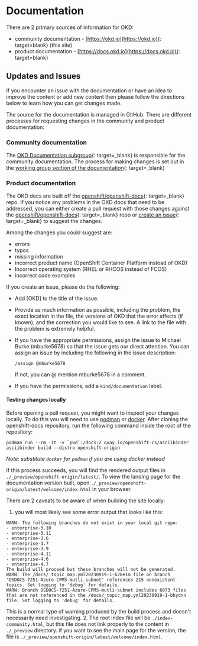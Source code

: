 # Documentation

<!--- cSpell:ignore mburke dmueller -->

There are 2 primary sources of information for OKD:  

- community documentation - [https://okd.io](https://okd.io){: target=blank} (this site)
- product documentation - [https://docs.okd.io](https://docs.okd.io){: target=blank}

## Updates and Issues

If you encounter an issue with the documentation or have an idea to improve the content or add new content then please follow the directions below to learn how you can get changes made.

The source for the documentation is managed in GitHub. There are different processes for requesting changes in the community and product documentation:

### Community documentation

The [OKD Documentation subgroup](wg_docs/overview.md){: target=_blank} is responsible for the community documentation.  The process for making changes is set out in the [working group section of the documentation](wg_docs/okd-io.md){: target=_blank}

### Product documentation

The OKD docs are built off the [openshift/openshift-docs](https://github.com/openshift/openshift-docs/){: target=_blank} repo. If you notice any problems in the OKD docs that need to be addressed, you can either create a pull request with those changes against the [openshift/openshift-docs](https://github.com/openshift/openshift-docs/){: target=_blank} repo or [create an issue](https://github.com/openshift/openshift-docs/issues/new){: target=_blank} to suggest the changes.

Among the changes you could suggest are:

- errors
- typos
- missing information
- incorrect product name (OpenShift Container Platform instead of OKD)
- Incorrect operating system (RHEL or RHCOS instead of FCOS)
- incorrect code examples

If you create an issue, please do the following:

- Add [OKD] to the title of the issue.
- Provide as much information as possible, including the problem, the exact location in the file, the versions of OKD that the error affects (if known), and the correction you would like to see. A link to the file with the problem is extremely helpful.
- If you have the appropriate permissions, assign the issue to Michael Burke (mburke5678) so that the issue gets our direct attention.  You can assign an issue by including the following in the issue description:

    ```text
    /assign @mburke5678
    ```

    If not, you can @ mention mburke5678 in a comment.
- If you have the permissions, add a `kind/documentation` label.

#### Testing changes locally

Before opening a pull request, you might want to inspect your changes locally. To do this you will need to use [podman](https://podman.io) or [docker](https://docker.com). After cloning the openshift-docs repository, run the following command inside the root of the repository:

```shell
podman run --rm -it -v `pwd`:/docs:Z quay.io/openshift-cs/asciibinder asciibinder build --distro openshift-origin
```

_Note: substitute `docker` for `podman` if you are using docker instead_

If this process succeeds, you will find the rendered output files in `./_preview/openshift-origin/latest/`. To view the landing page for the documentation version built, open `./_preview/openshift-origin/latest/welcome/index.html` in your browser.

There are 2 caveats to be aware of when building the site locally:

1. you will most likely see some error output that looks like this:
  
  ```text
  WARN: The following branches do not exist in your local git repo:
  - enterprise-3.10
  - enterprise-3.11
  - enterprise-3.6
  - enterprise-3.7
  - enterprise-3.9
  - enterprise-4.11
  - enterprise-4.6
  - enterprise-4.7
  The build will proceed but these branches will not be generated.
  WARN: The /docs/_topic_map.yml20230919-1-628e1m file on branch 'OSDOCS-7251-Azure-CPMS-mutli-subnet' references 215 nonexistent topics. Set logging to 'debug' for details.
  WARN: Branch OSDOCS-7251-Azure-CPMS-mutli-subnet includes 6073 files that are not referenced in the /docs/_topic_map.yml20230919-1-bhydnn file. Set logging to 'debug' for details.
  ```

  This is a normal type of warning produced by the build process and doesn't necessarily need investigating.
2. The root index file will be `./index-community.html`, but this file does not link properly to the content in `./_preview` directory. if you want to see the main page for the version, the file is `./_preview/openshift-origin/latest/welcome/index.html`.
